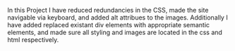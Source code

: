 In this Project I have reduced redundancies in the CSS, made the site 
navigable via keyboard, and added alt attribues to the images. 
Additionally I have added replaced existant div elements with appropriate 
semantic elements, and made sure all styling and images are located in the 
css and html respectively.

